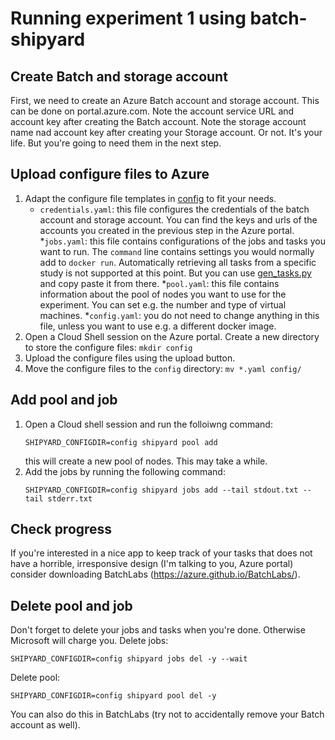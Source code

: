 # Running experiment 1 using batch-shipyard

## Create Batch and storage account
First, we need to create an Azure Batch account and storage account. This can be done on portal.azure.com.
Note the account service URL and account key after creating the Batch account.
Note the storage account name nad account key after creating your Storage account.
Or not. It's your life. But you're going to need them in the next step.

## Upload configure files to Azure
1. Adapt the configure file templates in [config](config) to fit your needs.
    * `credentials.yaml`: this file configures the credentials of the batch account and storage account. You can find the keys and urls of the accounts you created in the previous step in the Azure portal. 
    *`jobs.yaml`: this file contains configurations of the jobs and tasks you want to run. The `command` line contains settings you would normally add to `docker run`.  Automatically retrieving all tasks from a specific study is not supported at this point. But you can use [gen_tasks.py](gen_tasks.py) and copy paste it from there.
    *`pool.yaml`: this file contains information about the pool of nodes you want to use for the experiment. You can set e.g. the number and type of virtual machines. 
    *`config.yaml`: you do not need to change anything in this file, unless you want to use e.g. a different docker image.
2. Open a Cloud Shell session on the Azure portal. Create a new directory to store the configure files: `mkdir config`
3. Upload the configure files using the upload button.
4. Move the configure files to the `config` directory: `mv *.yaml config/`

## Add pool and job
1. Open a Cloud shell session and run the folloiwng command:
    ```
    SHIPYARD_CONFIGDIR=config shipyard pool add
    ```
    this will create a new pool of nodes. This may take a while.
2. Add the jobs by running the following command:
    ```
    SHIPYARD_CONFIGDIR=config shipyard jobs add --tail stdout.txt --tail stderr.txt
    ```

## Check progress
If you're interested in a nice app to keep track of your tasks that does not have a horrible, irresponsive design (I'm talking to you, Azure portal) consider downloading BatchLabs (https://azure.github.io/BatchLabs/).

## Delete pool and job
Don't forget to delete your jobs and tasks when you're done. Otherwise Microsoft will charge you.
Delete jobs:
```
SHIPYARD_CONFIGDIR=config shipyard jobs del -y --wait
```
Delete pool:
```
SHIPYARD_CONFIGDIR=config shipyard pool del -y
```
You can also do this in BatchLabs (try not to accidentally remove your Batch account as well).
